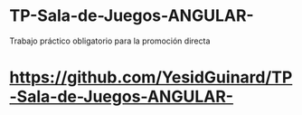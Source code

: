 # TP-Sala-de-Juegos-ANGULAR-
Trabajo práctico obligatorio para la promoción directa

# https://github.com/YesidGuinard/TP-Sala-de-Juegos-ANGULAR-

